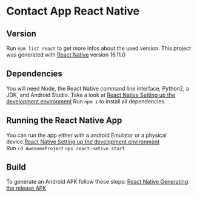 # Contact App React Native

## Version

Run `npm list react` to get more infos about the used version.
This project was generated with [React Native](https://reactnative.dev) version 16.11.0

## Dependencies

You will need Node, the React Native command line interface, Python2, a JDK, and Android Studio.
Take a look at [React Native Setting up the development environment](https://reactnative.dev/docs/environment-setup)
Run `npm i` to install all dependencies.

## Running the React Native App

You can run the app either with a android Emulator or a physical device.[React Native Setting up the development environment](https://reactnative.dev/docs/environment-setup) <br />
Run `cd AwesomeProject` `npx react-native start`

## Build

To generate an Android APK follow these steps: [React Native Generating the release APK](https://reactnative.dev/docs/signed-apk-android)
